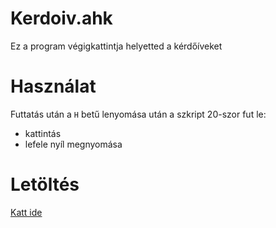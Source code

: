 # Kerdoiv.ahk
Ez a program végigkattintja helyetted a kérdőíveket
# Használat
Futtatás után a `H` betű lenyomása után a szkript 20-szor fut le:
- kattintás
- lefele nyíl megnyomása
# Letöltés
[Katt ide](https://github.com/MatyiFKBT/egyetem/raw/master/kerdoiv/Kerdoiv.exe)
